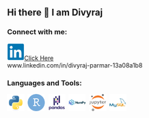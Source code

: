 ## Hi there 👋 I am Divyraj

<!--
**Divyraj-K/Divyraj-K** is a ✨ _special_ ✨ repository because its `README.md` (this file) appears on your GitHub profile.

Here are some ideas to get you started:

- 🔭 I’m currently working on Data Science Projects
- 🌱 I’m currently learning Tableau
- 📫 How to reach me: parmardivyraj0@gmail.com

-->
### Connect with me:
<div>
  <img src="https://github.com/devicons/devicon/blob/master/icons/linkedin/linkedin-original.svg" title="linkedin" alt="linkedin" width="40" height="40"/><a href="www.linkedin.com/in/divyraj-parmar-13a08a1b8">Click Here</a>
</div>
www.linkedin.com/in/divyraj-parmar-13a08a1b8

### Languages and Tools:
<div>
  <img src="https://github.com/devicons/devicon/blob/master/icons/python/python-original.svg" title="Python" alt="Python" width="40" height="40"/>&nbsp;
  <img src="https://github.com/devicons/devicon/blob/master/icons/rstudio/rstudio-original.svg" title="Rstudio" alt="Rstudio" width="40" height="40"/>&nbsp;
  <img src="https://github.com/devicons/devicon/blob/master/icons/pandas/pandas-original-wordmark.svg" title="Pandas" alt="Pandas" width="40" height="40"/>&nbsp;
  <img src="https://github.com/devicons/devicon/blob/master/icons/numpy/numpy-original-wordmark.svg" title="Numpy" alt="Numpy" width="40" height="40"/>&nbsp;
  <img src="https://github.com/devicons/devicon/blob/master/icons/jupyter/jupyter-original-wordmark.svg" title="Jupyter" alt="Jupyter" width="40" height="40"/>&nbsp;
  <img src="https://github.com/devicons/devicon/blob/master/icons/mysql/mysql-original-wordmark.svg" title="MySQL"  alt="MySQL" width="40" height="40"/>&nbsp;
</div>

